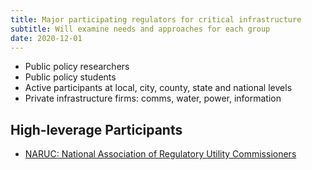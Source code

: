 ```yaml
---
title: Major participating regulators for critical infrastructure
subtitle: Will examine needs and approaches for each group
date: 2020-12-01
---
```


- Public policy researchers
- Public policy students
- Active participants at local, city, county, state and national levels
- Private infrastructure firms: comms, water, power, information

## High-leverage Participants
 - [NARUC: National Association of Regulatory Utility Commissioners](https://www.naruc.org/)